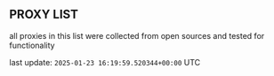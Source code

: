## PROXY LIST

all proxies in this list were collected from open sources and tested for functionality

last update: `2025-01-23 16:19:59.520344+00:00` UTC